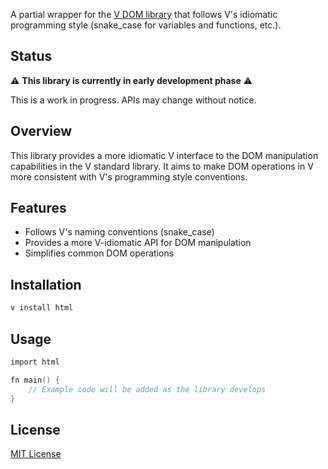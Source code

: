 A partial wrapper for the [V DOM library](https://github.com/vlang/v/blob/master/vlib/js/dom/dom.js.v) that follows V's idiomatic programming style (snake_case for variables and functions, etc.).

## Status

⚠️ **This library is currently in early development phase** ⚠️

This is a work in progress. APIs may change without notice.

## Overview

This library provides a more idiomatic V interface to the DOM manipulation capabilities in the V standard library. It aims to make DOM operations in V more consistent with V's programming style conventions.

## Features

- Follows V's naming conventions (snake_case)
- Provides a more V-idiomatic API for DOM manipulation
- Simplifies common DOM operations

## Installation

```bash
v install html
```

## Usage

```v
import html

fn main() {
    // Example code will be added as the library develops
}
```

## License

[MIT License](LICENSE)
